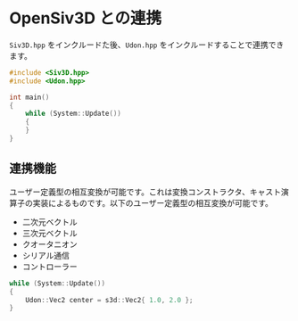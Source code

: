 # OpenSiv3D との連携

`Siv3D.hpp` をインクルードた後、`Udon.hpp` をインクルードすることで連携できます。

```cpp
#include <Siv3D.hpp>
#include <Udon.hpp>

int main()
{
    while (System::Update())
    {
    }
}
```

## 連携機能

ユーザー定義型の相互変換が可能です。これは変換コンストラクタ、キャスト演算子の実装によるものです。以下のユーザー定義型の相互変換が可能です。

- 二次元ベクトル
- 三次元ベクトル
- クオータニオン
- シリアル通信
- コントローラー

```cpp
while (System::Update())
{
    Udon::Vec2 center = s3d::Vec2{ 1.0, 2.0 };
}
```
